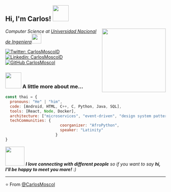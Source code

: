 <!--### Hi there 👋
-->

<h2> Hi, I'm Carlos! <img src="https://i.imgur.com/jbvlrax.gif" width="50"></h2>
<img align='right' src="https://i.pinimg.com/originals/25/c3/b7/25c3b7e056ec7bd21dbd69fd93879aa7.gif" width="200">
<p><em>Computer Science at <a href="https://www.uni.edu.pe/">Universidad Nacional de Ingeniera</a><img src="https://media.giphy.com/media/fYSnHlufseco8Fh93Z/giphy.gif" width="30"><!--</br>Developer Consultant at <a href="https://www.thoughtworks.com">ThoughtWorks</a><img src="https://media.giphy.com/media/WUlplcMpOCEmTGBtBW/giphy.gif" width="30">--> 
</em></p>

[![Twitter: CarlosMoscolD](https://img.shields.io/twitter/follow/CarlosMoscolD?style=social)](https://twitter.com/CarlosMoscolD)
[![Linkedin: CarlosMoscolD](https://img.shields.io/badge/-carlosmoscold-blue?style=flat-square&logo=Linkedin&logoColor=white&link=https://www.linkedin.com/in/carlosmoscold/)](https://www.linkedin.com/in/carlosmoscold/)
[![GitHub CarlosMoscol](https://img.shields.io/github/followers/carlosMoscol?label=follow&style=social)](https://github.com/CarlosMoscol)


### <img src="https://i.pinimg.com/originals/08/3e/d2/083ed2dd0821aff2eb9ca2789062d708.gif" width="50"> A little more about me...  

```javascript
const thai = {
  pronouns: "He" | "him",
  code: [Android, HTML, C++, C, Python, Java, SQL],
  tools: [React, Node, Docker],
  architecture: ["microservices", "event-driven", "design system pattern"],
  techCommunities: {
                        coorganizer: "AfroPython",
                        speaker: "Latinity"
                      }
}
```

<img src="https://media.giphy.com/media/LnQjpWaON8nhr21vNW/giphy.gif" width="60"> <em><b>I love connecting with different people</b> so if you want to say <b>hi, I'll be happy to meet you more!</b> :)</em>

---

⭐️ From [@CarlosMoscol](https://github.com/CarlosMoscol)

<!--
**CarlosMoscol/CarlosMoscol** is a ✨ _special_ ✨ repository because its `README.md` (this file) appears on your GitHub profile.

Here are some ideas to get you started:

- 🔭 I’m currently working on ...
- 🌱 I’m currently learning ...
- 👯 I’m looking to collaborate on ...
- 🤔 I’m looking for help with ...
- 💬 Ask me about ...
- 📫 How to reach me: ...
- 😄 Pronouns: ...
- ⚡ Fun fact: ...
-->

